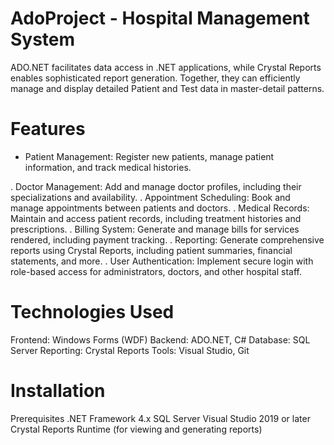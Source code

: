# AdoProject - Hospital Management System
ADO.NET facilitates data access in .NET applications, while Crystal Reports
enables sophisticated report generation. Together, they can efficiently manage and display detailed Patient and Test data in master-detail patterns.
# Features
* Patient Management: Register new patients, manage patient information, and track medical histories.

. Doctor Management: Add and manage doctor profiles, including their specializations and availability.
. Appointment Scheduling: Book and manage appointments between patients and doctors.
. Medical Records: Maintain and access patient records, including treatment histories and prescriptions.
. Billing System: Generate and manage bills for services rendered, including payment tracking.
. Reporting: Generate comprehensive reports using Crystal Reports, including patient summaries, financial statements, and more.
. User Authentication: Implement secure login with role-based access for administrators, doctors, and other hospital staff.
# Technologies Used
Frontend: Windows Forms (WDF)
Backend: ADO.NET, C#
Database: SQL Server
Reporting: Crystal Reports
Tools: Visual Studio, Git
# Installation
Prerequisites
.NET Framework 4.x
SQL Server
Visual Studio 2019 or later
Crystal Reports Runtime (for viewing and generating reports)
